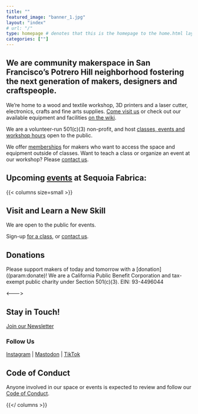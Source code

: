 ```yaml
---
title: ""
featured_image: "banner_1.jpg"
layout: "index"
# url: "/"
type: homepage # denotes that this is the homepage to the home.html layout
categories: [""]
---
```


## We are community makerspace in San Francisco’s Potrero Hill neighborhood fostering the next generation of makers, designers and craftspeople.

We’re home to a wood and textile workshop, 3D printers and a laser cutter, electronics, crafts and fine arts supplies. [Come visit us](](https://maps.app.goo.gl/7fiutyz9KxsT1eXc7)) or check out our available equipment and facilities [on the wiki](https://wiki.sequoiafabrica.org/wiki/Main_Page).

We are a volunteer-run 501(c)(3) non-profit, and host [classes, events and workshop hours](param:events) open to the public.

We offer [memberships](/membership) for makers who want to access the space and equipment outside of classes. Want to teach a class or organize an event at our workshop? Please [contact us](/contact).

## Upcoming [events](param:events) at Sequoia Fabrica:
<div id="calendar">
<div id="calendar-view"></div>
</div>


{{< columns size=small >}}
## Visit and Learn a New Skill

We are open to the public for events.

Sign-up [for a class](param:events), or [contact us](/contact).


## Donations
Please support makers of today and tomorrow with a [donation]((param:donate)! We are a California Public Benefit Corporation and tax-exempt public charity under Section 501(c)(3). EIN: 93-4496044

<--->

## Stay in Touch!
[Join our Newsletter](param:newsletter)

### Follow Us
[Instagram](param:Instagram)  |  [Mastodon](param:Mastodon)  |  [TikTok](param:tiktok)
    
## Code of Conduct
Anyone involved in our space or events is expected to review and follow our [Code of Conduct](/code-of-contact).

{{</ columns >}}



